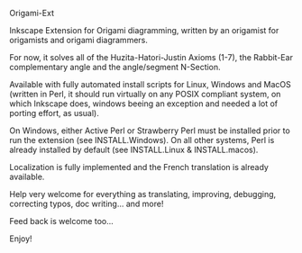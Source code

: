 Origami-Ext

Inkscape Extension for Origami diagramming, written by an origamist for origamists and origami diagrammers.

For now, it solves all of the Huzita-Hatori-Justin Axioms (1-7), the Rabbit-Ear complementary angle and
the angle/segment N-Section.

Available with fully automated install scripts for Linux, Windows and MacOS  (written in Perl, it should
run virtually on any POSIX compliant system, on which Inkscape does, windows beeing an exception and needed
a lot of porting effort, as usual).

On Windows, either Active Perl or Strawberry Perl must be installed prior to run the extension (see INSTALL.Windows).
On all other systems, Perl is already installed by default (see INSTALL.Linux & INSTALL.macos).

Localization is fully implemented and the French translation is already available.

Help very welcome for everything as translating, improving, debugging, correcting typos, doc writing... and more!

Feed back is welcome too...

Enjoy!
